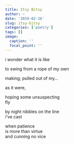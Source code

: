 ```yaml
---
title: Itsy Bitsy
author: ~
date: '2019-02-26'
slug: itsy-bitsy
categories: ['poetry']
tags: []
image:
  caption: ''
  focal_point: ''
---
```


i wonder what it is like

to swing from a rope of my own

making; pulled out of my...

as it were, 

hoping some unsuspecting</br>
fly

by night nibbles on the line</br>
i've cast

when patience</br>
is more than virtue</br>
and cunning no vice</br>
